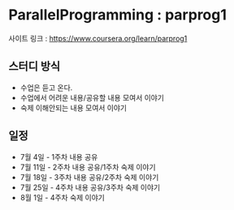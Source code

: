 # ParallelProgramming : parprog1

사이트 링크 : https://www.coursera.org/learn/parprog1

## 스터디 방식

- 수업은 듣고 온다.
- 수업에서 어려운 내용/공유할 내용 모여서 이야기
- 숙제 이해안되는 내용 모여서 이야기

## 일정

* 7월 4일 - 1주차 내용 공유
* 7월 11일 - 2주차 내용 공유/1주차 숙제 이야기
* 7월 18일 - 3주차 내용 공유/2주차 숙제 이야기
* 7월 25일 - 4주차 내용 공유/3주차 숙제 이야기
* 8월 1일 - 4주차 숙제 이야기

